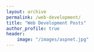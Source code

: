 ```yaml
---
layout: archive
permalink: /web-development/
title: "Web Development Posts" 
author_profile: true
header:
    image: "/images/aspnet.jpg"
---
```


